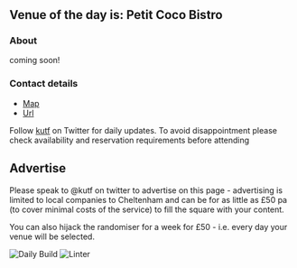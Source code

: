 #
<!-- lunch_item starts -->
## Venue of the day is: Petit Coco Bistro

### About

coming soon!

### Contact details

- [Map](https://www.google.com/maps/place/Petit%20Coco%20Bistro+Cheltenham/)
- [Url](https://petitcoco.co.uk)

<!-- lunch_item ends -->


Follow [kutf](https://twitter.com/kutf) on Twitter for daily updates. To avoid disappointment please check availability and reservation requirements before attending

## Advertise

Please speak to @kutf on twitter to advertise on this page - advertising is limited to local companies to Cheltenham and can be for as little as £50 pa (to cover minimal costs of the service) to fill the square with your content.

You can also hijack the randomiser for a week for £50 - i.e. every day your venue will be selected.

![Daily Build](https://github.com/MatBenfield/lunch.thechels.uk/workflows/Daily%20Build/badge.svg)
![Linter](https://github.com/MatBenfield/lunch.thechels.uk/workflows/Linter/badge.svg)
